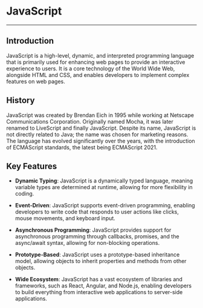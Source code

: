 # JavaScript
---
## Introduction

JavaScript is a high-level, dynamic, and interpreted programming language that is primarily used for enhancing web pages to provide an interactive experience to users. It is a core technology of the World Wide Web, alongside HTML and CSS, and enables developers to implement complex features on web pages.



## History

JavaScript was created by Brendan Eich in 1995 while working at Netscape Communications Corporation. Originally named Mocha, it was later renamed to LiveScript and finally JavaScript. Despite its name, JavaScript is not directly related to Java; the name was chosen for marketing reasons. The language has evolved significantly over the years, with the introduction of ECMAScript standards, the latest being ECMAScript 2021.



## Key Features

- **Dynamic Typing**: JavaScript is a dynamically typed language, meaning variable types are determined at runtime, allowing for more flexibility in coding.

- **Event-Driven**: JavaScript supports event-driven programming, enabling developers to write code that responds to user actions like clicks, mouse movements, and keyboard input.

- **Asynchronous Programming**: JavaScript provides support for asynchronous programming through callbacks, promises, and the async/await syntax, allowing for non-blocking operations.

- **Prototype-Based**: JavaScript uses a prototype-based inheritance model, allowing objects to inherit properties and methods from other objects.

- **Wide Ecosystem**: JavaScript has a vast ecosystem of libraries and frameworks, such as React, Angular, and Node.js, enabling developers to build everything from interactive web applications to server-side applications.

